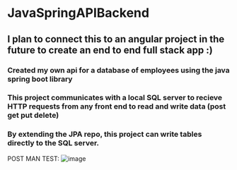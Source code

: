 # JavaSpringAPIBackend
## I plan to connect this to an angular project in the future to create an end to end full stack app :)
### Created my own api for a database of employees using the java spring boot library
### This project communicates with a local SQL server to recieve HTTP requests from any front end to read and write data (post get put delete)
### By extending the JPA repo, this project can write tables directly to the SQL server.
POST MAN TEST:
![image](https://user-images.githubusercontent.com/40246928/201208673-023b3939-f44e-465a-b093-e64b2ead36c8.png)
